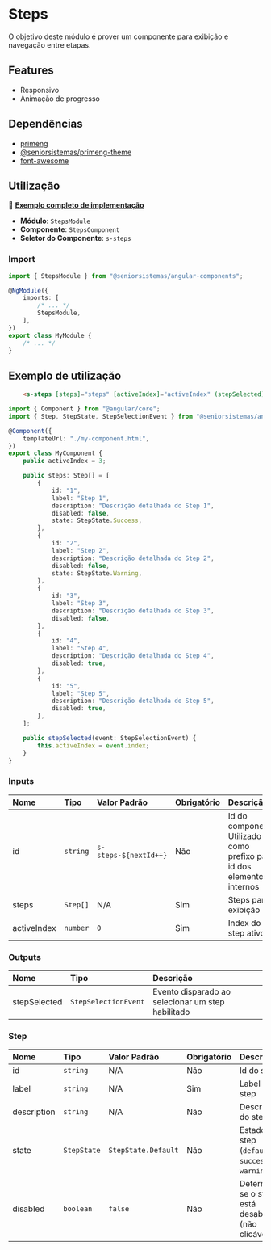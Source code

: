 # Steps

O objetivo deste módulo é prover um componente para exibição e navegação entre etapas.

## Features

*   Responsivo
*   Animação de progresso

## Dependências

*   [primeng](https://www.npmjs.com/package/primeng)
*   [@seniorsistemas/primeng-theme](https://www.npmjs.com/package/@seniorsistemas/primeng-theme)
*   [font-awesome](https://fontawesome.com/v4.7.0/)

## Utilização

:star2: [**Exemplo completo de implementação**](../../../../src/app/components/steps-showcase)

*   **Módulo**: `StepsModule`
*   **Componente**: `StepsComponent`
*   **Seletor do Componente**: `s-steps`

### Import

```typescript
import { StepsModule } from "@seniorsistemas/angular-components";

@NgModule({
    imports: [
        /* ... */
        StepsModule,
    ],
})
export class MyModule {
    /* ... */
}
```

## Exemplo de utilização

```html
    <s-steps [steps]="steps" [activeIndex]="activeIndex" (stepSelected)="stepSelected($event)"></s-steps>
```

```typescript
import { Component } from "@angular/core";
import { Step, StepState, StepSelectionEvent } from "@seniorsistemas/angular-components";

@Component({
    templateUrl: "./my-component.html",
})
export class MyComponent {
    public activeIndex = 3;

    public steps: Step[] = [
        {
            id: "1",
            label: "Step 1",
            description: "Descrição detalhada do Step 1",
            disabled: false,
            state: StepState.Success,
        },
        {
            id: "2",
            label: "Step 2",
            description: "Descrição detalhada do Step 2",
            disabled: false,
            state: StepState.Warning,
        },
        {
            id: "3",
            label: "Step 3",
            description: "Descrição detalhada do Step 3",
            disabled: false,
        },
        {
            id: "4",
            label: "Step 4",
            description: "Descrição detalhada do Step 4",
            disabled: true,
        },
        {
            id: "5",
            label: "Step 5",
            description: "Descrição detalhada do Step 5",
            disabled: true,
        },
    ];

    public stepSelected(event: StepSelectionEvent) {
        this.activeIndex = event.index;
    }
}
```

### Inputs

| Nome        | Tipo     | Valor Padrão          | Obrigatório | Descrição                                                               |
| :---------- | :------- | :-------------------- | :---------- | :---------------------------------------------------------------------- |
| id          | `string` | `s-steps-${nextId++}` | Não         | Id do componente. Utilizado como prefixo para id dos elementos internos |
| steps       | `Step[]` | N/A                   | Sim         | Steps para exibição                                                     |
| activeIndex | `number` | `0`                   | Sim         | Index do step ativo                                                     |

### Outputs

| Nome         | Tipo                 | Descrição                                         |
| :----------- | :------------------- | :------------------------------------------------ |
| stepSelected | `StepSelectionEvent` | Evento disparado ao selecionar um step habilitado |

### Step

| Nome        | Tipo        | Valor Padrão        | Obrigatório | Descrição                                            |
| :---------- | :---------- | :------------------ | :---------- | :--------------------------------------------------- |
| id          | `string`    | N/A                 | Não         | Id do step                                           |
| label       | `string`    | N/A                 | Sim         | Label do step                                        |
| description | `string`    | N/A                 | Não         | Descrição do step                                    |
| state       | `StepState` | `StepState.Default` | Não         | Estado do step (`default`, `success` ou `warning`)   |
| disabled    | `boolean`   | `false`             | Não         | Determina se o step está desabilitado (não clicável) |
